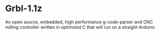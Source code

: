 # Grbl-1.1z
An open source, embedded, high performance g-code-parser and CNC milling controller written in optimized C that will run on a straight Arduino

